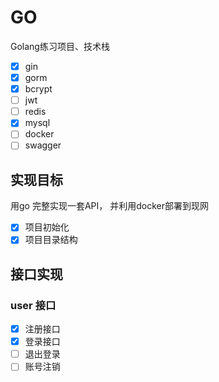 # GO

Golang练习项目、技术栈
- [x] gin
- [x] gorm
- [x] bcrypt
- [ ] jwt
- [ ] redis
- [x] mysql
- [ ] docker
- [ ] swagger

## 实现目标
用go 完整实现一套API， 并利用docker部署到现网

- [x] 项目初始化
- [x] 项目目录结构

## 接口实现

### user 接口
- [x] 注册接口
- [x] 登录接口
- [ ] 退出登录
- [ ] 账号注销
